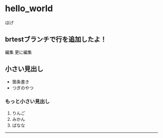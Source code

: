 # hello_world

ほげ

## brtestブランチで行を追加したよ！


編集
更に編集
## 小さい見出し

- 箇条書き
- つぎのやつ
  
### もっと小さい見出し

1. りんご
2. みかん
3. ばなな

-----
